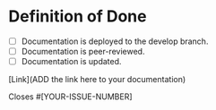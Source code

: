 # Definition of Done

- [ ] Documentation is deployed to the develop branch.
- [ ] Documentation is peer-reviewed.
- [ ] Documentation is updated.

[Link](ADD the link here to your documentation)

Closes #[YOUR-ISSUE-NUMBER]
